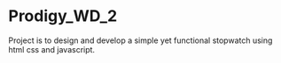 # Prodigy_WD_2
Project is to design and develop a simple yet functional stopwatch using html css and javascript.
